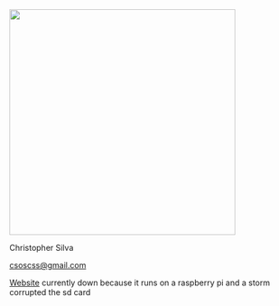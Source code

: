 <img src="http://i.imgur.com/rpsGgHZ.jpg" width="400">

Christopher Silva

csoscss@gmail.com

<a href=https://csos95.ddns.net>Website</a> currently down because it runs on a raspberry pi and a storm corrupted the sd card
